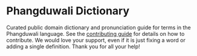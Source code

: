 
# Phangduwali Dictionary

Curated public domain dictionary and pronunciation guide for terms in the Phangduwali language. See the [contributing guide](https://github.com/drumworkteam/term/blob/make/.github/contributing.md) for details on how to contribute. We would love your support, even if it is just fixing a word or adding a single definition. Thank you for all your help!